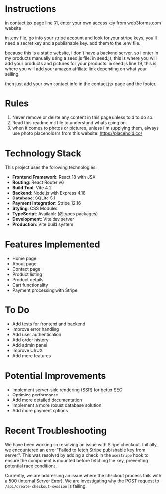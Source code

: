 # Instructions
in contact.jsx page line 31, enter your own access key from web3forms.com website

in .env file, go into your stripe account and look for your stripe keys, you'll need a secret key and a publishable key. add them to the .env file.

because this is a static website, i don't have a backend server. so i enter in my products manually using a seed.js file. in seed.js, this is where you will add your products and pictures for your products. in seed.js line 19, this is where you will add your amazon affiliate link depending on what your selling.

then just add your own contact info in the contact.jsx page and the footer.



# Rules

1. Never remove or delete any content in this page unless told to do so.
2. Read this readme.md file to understand whats going on.
3. when it comes to photos or pictures, unless i'm supplying them, always use photo placeholders from this website: https://placehold.co/

# Technology Stack

This project uses the following technologies:

- **Frontend Framework**: React 18 with JSX
- **Routing**: React Router v6
- **Build Tool**: Vite 4.2
- **Backend**: Node.js with Express 4.18
- **Database**: SQLite 5.1
- **Payment Integration**: Stripe 12.16
- **Styling**: CSS Modules
- **TypeScript**: Available (@types packages)
- **Development**: Vite dev server
- **Production**: Vite build system

# Features Implemented

- Home page
- About page
- Contact page
- Product listing
- Product details
- Cart functionality
- Payment processing with Stripe

# To Do

- Add tests for frontend and backend
- Improve error handling
- Add user authentication
- Add order history
- Add admin panel
- Improve UI/UX
- Add more features

# Potential Improvements

- Implement server-side rendering (SSR) for better SEO
- Optimize performance
- Add more detailed documentation
- Implement a more robust database solution
- Add more payment options

# Recent Troubleshooting

We have been working on resolving an issue with Stripe checkout. Initially, we encountered an error "Failed to fetch Stripe publishable key from server". This was resolved by adding a check in the `useStripe` hook to ensure the component is mounted before fetching the key, preventing potential race conditions.

Currently, we are addressing an issue where the checkout process fails with a 500 (Internal Server Error). We are investigating why the POST request to `/api/create-checkout-session` is failing.
